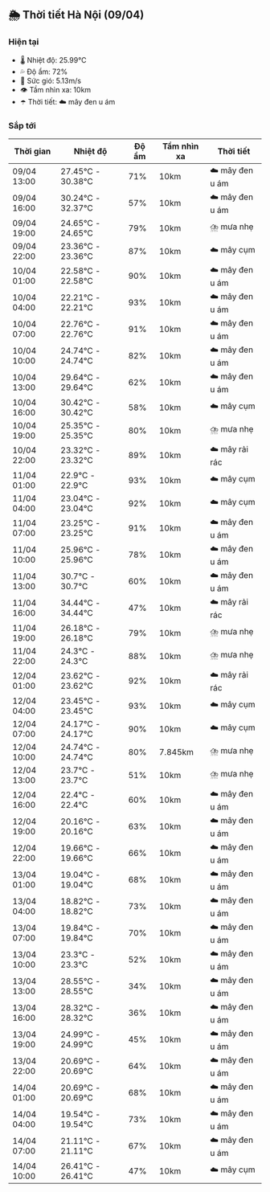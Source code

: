 ## 🌦️ Thời tiết Hà Nội (09/04)

### Hiện tại

- 🌡️ Nhiệt độ: 25.99℃
- 💦 Độ ẩm: 72%
- 💨 Sức gió: 5.13m/s
- 👁️ Tầm nhìn xa: 10km
- ☂️ Thời tiết: ☁️ mây đen u ám

### Sắp tới

| Thời gian | Nhiệt độ | Độ ẩm | Tầm nhìn xa | Thời tiết |
| --- | --- | --- | --- | --- |
| 09/04 13:00 | 27.45℃ - 30.38℃ | 71% | 10km | ☁️ mây đen u ám |
| 09/04 16:00 | 30.24℃ - 32.37℃ | 57% | 10km | ☁️ mây đen u ám |
| 09/04 19:00 | 24.65℃ - 24.65℃ | 79% | 10km | ⛈️ mưa nhẹ |
| 09/04 22:00 | 23.36℃ - 23.36℃ | 87% | 10km | ☁️ mây cụm |
| 10/04 01:00 | 22.58℃ - 22.58℃ | 90% | 10km | ☁️ mây đen u ám |
| 10/04 04:00 | 22.21℃ - 22.21℃ | 93% | 10km | ☁️ mây đen u ám |
| 10/04 07:00 | 22.76℃ - 22.76℃ | 91% | 10km | ☁️ mây đen u ám |
| 10/04 10:00 | 24.74℃ - 24.74℃ | 82% | 10km | ☁️ mây đen u ám |
| 10/04 13:00 | 29.64℃ - 29.64℃ | 62% | 10km | ☁️ mây đen u ám |
| 10/04 16:00 | 30.42℃ - 30.42℃ | 58% | 10km | ☁️ mây cụm |
| 10/04 19:00 | 25.35℃ - 25.35℃ | 80% | 10km | ⛈️ mưa nhẹ |
| 10/04 22:00 | 23.32℃ - 23.32℃ | 89% | 10km | ☁️ mây rải rác |
| 11/04 01:00 | 22.9℃ - 22.9℃ | 93% | 10km | ☁️ mây cụm |
| 11/04 04:00 | 23.04℃ - 23.04℃ | 92% | 10km | ☁️ mây cụm |
| 11/04 07:00 | 23.25℃ - 23.25℃ | 91% | 10km | ☁️ mây đen u ám |
| 11/04 10:00 | 25.96℃ - 25.96℃ | 78% | 10km | ☁️ mây đen u ám |
| 11/04 13:00 | 30.7℃ - 30.7℃ | 60% | 10km | ☁️ mây đen u ám |
| 11/04 16:00 | 34.44℃ - 34.44℃ | 47% | 10km | ☁️ mây rải rác |
| 11/04 19:00 | 26.18℃ - 26.18℃ | 79% | 10km | ⛈️ mưa nhẹ |
| 11/04 22:00 | 24.3℃ - 24.3℃ | 88% | 10km | ⛈️ mưa nhẹ |
| 12/04 01:00 | 23.62℃ - 23.62℃ | 92% | 10km | ☁️ mây rải rác |
| 12/04 04:00 | 23.45℃ - 23.45℃ | 93% | 10km | ☁️ mây cụm |
| 12/04 07:00 | 24.17℃ - 24.17℃ | 90% | 10km | ☁️ mây cụm |
| 12/04 10:00 | 24.74℃ - 24.74℃ | 80% | 7.845km | ⛈️ mưa nhẹ |
| 12/04 13:00 | 23.7℃ - 23.7℃ | 51% | 10km | ⛈️ mưa nhẹ |
| 12/04 16:00 | 22.4℃ - 22.4℃ | 60% | 10km | ☁️ mây đen u ám |
| 12/04 19:00 | 20.16℃ - 20.16℃ | 63% | 10km | ☁️ mây đen u ám |
| 12/04 22:00 | 19.66℃ - 19.66℃ | 66% | 10km | ☁️ mây đen u ám |
| 13/04 01:00 | 19.04℃ - 19.04℃ | 68% | 10km | ☁️ mây đen u ám |
| 13/04 04:00 | 18.82℃ - 18.82℃ | 73% | 10km | ☁️ mây đen u ám |
| 13/04 07:00 | 19.84℃ - 19.84℃ | 70% | 10km | ☁️ mây đen u ám |
| 13/04 10:00 | 23.3℃ - 23.3℃ | 52% | 10km | ☁️ mây đen u ám |
| 13/04 13:00 | 28.55℃ - 28.55℃ | 34% | 10km | ☁️ mây đen u ám |
| 13/04 16:00 | 28.32℃ - 28.32℃ | 36% | 10km | ☁️ mây đen u ám |
| 13/04 19:00 | 24.99℃ - 24.99℃ | 45% | 10km | ☁️ mây đen u ám |
| 13/04 22:00 | 20.69℃ - 20.69℃ | 64% | 10km | ☁️ mây đen u ám |
| 14/04 01:00 | 20.69℃ - 20.69℃ | 68% | 10km | ☁️ mây đen u ám |
| 14/04 04:00 | 19.54℃ - 19.54℃ | 73% | 10km | ☁️ mây đen u ám |
| 14/04 07:00 | 21.11℃ - 21.11℃ | 67% | 10km | ☁️ mây đen u ám |
| 14/04 10:00 | 26.41℃ - 26.41℃ | 47% | 10km | ☁️ mây cụm |
